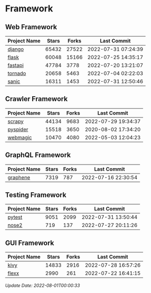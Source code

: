 # Framework

## Web Framework
| Project Name | Stars | Forks | Last Commit |
| ------------ | ----- | ----- | ----------- |
| [django](https://github.com/django/django) | 65432 | 27522 | 2022-07-31 07:24:39 |
| [flask](https://github.com/pallets/flask) | 60048 | 15166 | 2022-07-25 14:35:17 |
| [fastapi](https://github.com/tiangolo/fastapi) | 47784 | 3778 | 2022-07-20 13:21:07 |
| [tornado](https://github.com/tornadoweb/tornado) | 20658 | 5463 | 2022-07-04 02:22:03 |
| [sanic](https://github.com/sanic-org/sanic) | 16311 | 1453 | 2022-07-31 12:50:46 |

## Crawler Framework
| Project Name | Stars | Forks | Last Commit |
| ------------ | ----- | ----- | ----------- |
| [scrapy](https://github.com/scrapy/scrapy) | 44134 | 9683 | 2022-07-29 19:34:37 |
| [pyspider](https://github.com/binux/pyspider) | 15518 | 3650 | 2020-08-02 17:34:20 |
| [webmagic](https://github.com/code4craft/webmagic) | 10470 | 4080 | 2022-05-03 12:04:23 |

## GraphQL Framework
| Project Name | Stars | Forks | Last Commit |
| ------------ | ----- | ----- | ----------- |
| [graphene](https://github.com/graphql-python/graphene) | 7319 | 787 | 2022-07-16 22:30:54 |

## Testing Framework
| Project Name | Stars | Forks | Last Commit |
| ------------ | ----- | ----- | ----------- |
| [pytest](https://github.com/pytest-dev/pytest) | 9051 | 2099 | 2022-07-31 13:50:44 |
| [nose2](https://github.com/nose-devs/nose2) | 719 | 137 | 2022-07-27 20:11:26 |

## GUI Framework
| Project Name | Stars | Forks | Last Commit |
| ------------ | ----- | ----- | ----------- |
| [kivy](https://github.com/kivy/kivy) | 14833 | 2916 | 2022-07-28 16:57:26 |
| [flexx](https://github.com/flexxui/flexx) | 2990 | 261 | 2022-07-22 16:41:15 |

*Update Date: 2022-08-01T00:00:33*